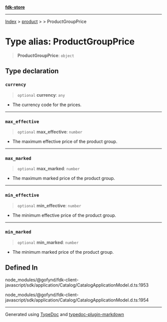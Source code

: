 [**fdk-store**](../../../README.md)
***

[Index](../../../API.md) > [product](../../README.md) > [<internal>](../README.md) > ProductGroupPrice

# Type alias: ProductGroupPrice

> **ProductGroupPrice**: `object`

## Type declaration

### `currency`

> `optional` **currency**: `any`

- The currency code for the prices.

***

### `max_effective`

> `optional` **max\_effective**: `number`

- The maximum effective price of the product group.

***

### `max_marked`

> `optional` **max\_marked**: `number`

- The maximum marked price of the product group.

***

### `min_effective`

> `optional` **min\_effective**: `number`

- The minimum effective price of the product group.

***

### `min_marked`

> `optional` **min\_marked**: `number`

- The minimum marked price of the product group.

## Defined In

node\_modules/@gofynd/fdk-client-javascript/sdk/application/Catalog/CatalogApplicationModel.d.ts:1953

node\_modules/@gofynd/fdk-client-javascript/sdk/application/Catalog/CatalogApplicationModel.d.ts:1954

***
Generated using [TypeDoc](https://typedoc.org/) and [typedoc-plugin-markdown](https://www.npmjs.com/package/typedoc-plugin-markdown)
